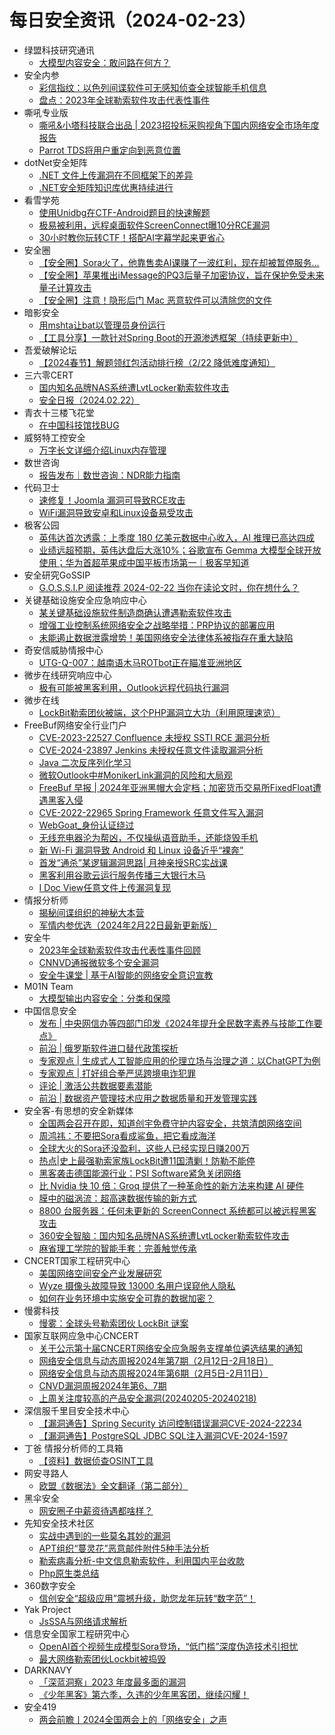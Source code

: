 # 每日安全资讯（2024-02-23）

- 绿盟科技研究通讯
  - [大模型内容安全：敢问路在何方？](https://mp.weixin.qq.com/s?__biz=MzIyODYzNTU2OA==&mid=2247496708&idx=1&sn=0568528144abeefd596fc7004b203a26&chksm=e84c52dbdf3bdbcd362048de1390cc52bc4f9803b8a435e3ecc24dcc19f5538f12c396af961f&scene=58&subscene=0#rd)
- 安全内参
  - [彩信指纹：以色列间谍软件可无感知侦查全球智能手机信息](https://mp.weixin.qq.com/s?__biz=MzI4NDY2MDMwMw==&mid=2247511044&idx=1&sn=d42f445f36c9366c4e6e16b98521bab1&chksm=ebfaeb24dc8d62325ffd77b2df16eaacd89b5e0d54b13e192109b45f9447de24a1d20338d8da&scene=58&subscene=0#rd)
  - [盘点：2023年全球勒索软件攻击代表性事件](https://mp.weixin.qq.com/s?__biz=MzI4NDY2MDMwMw==&mid=2247511044&idx=2&sn=618044bc644302a24b8f645f454f9169&chksm=ebfaeb24dc8d6232a9e176091d7bad752c67615370f0ce903f0fa66be3def521d521c0e51d6d&scene=58&subscene=0#rd)
- 嘶吼专业版
  - [嘶吼&小塔科技联合出品 | 2023招投标采购视角下国内网络安全市场年度报告](https://mp.weixin.qq.com/s?__biz=MzI0MDY1MDU4MQ==&mid=2247573719&idx=1&sn=f89a9ada63fd539f7b902bc088b5052c&chksm=e91470edde63f9fb9a15e5236e0d1835cf2d9e70cd5e74930edcfe21b42c4100afccf5fa63b3&scene=58&subscene=0#rd)
  - [Parrot TDS将用户重定向到恶意位置](https://mp.weixin.qq.com/s?__biz=MzI0MDY1MDU4MQ==&mid=2247573719&idx=2&sn=8f32eb7e4d4848e39712e1cbad0a0252&chksm=e91470edde63f9fb2203b38306538bbc61491471ac6d1634e5ef77c97000dc09401d61753a29&scene=58&subscene=0#rd)
- dotNet安全矩阵
  - [.NET 文件上传漏洞在不同框架下的差异](https://mp.weixin.qq.com/s?__biz=MzUyOTc3NTQ5MA==&mid=2247490776&idx=1&sn=59653d64fc3ad7a06be3b0429a384e44&chksm=fa5ab235cd2d3b23a0ea4336f71b869b80ab7a2a15dee0466db73aa874a53cfa3849c6e66d23&scene=58&subscene=0#rd)
  - [.NET安全矩阵知识库优惠持续进行](https://mp.weixin.qq.com/s?__biz=MzUyOTc3NTQ5MA==&mid=2247490776&idx=2&sn=48a41da55694a5cfee1b63051db9d512&chksm=fa5ab235cd2d3b23f109bc586bb2a45750da0be2fba163100c65e17366a33f08753c9a2432e5&scene=58&subscene=0#rd)
- 看雪学苑
  - [使用Unidbg在CTF-Android题目的快速解题](https://mp.weixin.qq.com/s?__biz=MjM5NTc2MDYxMw==&mid=2458542348&idx=1&sn=9aa386ce99973dad49852cdc5a545eb9&chksm=b18d518686fad890f0d5170fc110adafdd13e647ce700fc49de7ac1e9722166783765170fbc1&scene=58&subscene=0#rd)
  - [极易被利用，远程桌面软件ScreenConnect曝10分RCE漏洞](https://mp.weixin.qq.com/s?__biz=MjM5NTc2MDYxMw==&mid=2458542348&idx=2&sn=c9d66fe6b649aea94a414f5c0f31c5f9&chksm=b18d518686fad8905dd5a17a1dc7c7eccc3d7da0f9399c09447e28bbfc0722fd54139c4fd0cb&scene=58&subscene=0#rd)
  - [30小时教你玩转CTF！搭配AI字幕学起来更省心](https://mp.weixin.qq.com/s?__biz=MjM5NTc2MDYxMw==&mid=2458542348&idx=3&sn=6743ecc5a5e199748b2f32df0c7e9355&chksm=b18d518686fad890ed7fa9efd437cd0e317126e3929f57f87f1fe96dd01c9d47a94096019145&scene=58&subscene=0#rd)
- 安全圈
  - [【安全圈】Sora火了，他靠售卖AI课赚了一波红利，现在却被暂停服务…](https://mp.weixin.qq.com/s?__biz=MzIzMzE4NDU1OQ==&mid=2652054272&idx=1&sn=5577f7f0672a3d1026c046e9239675b8&chksm=f36e0f40c41986562aeb26faf1665613d56ac0fbe96e1acd751129028438d7d6a53cb90d3003&scene=58&subscene=0#rd)
  - [【安全圈】苹果推出iMessage的PQ3后量子加密协议，旨在保护免受未来量子计算攻击](https://mp.weixin.qq.com/s?__biz=MzIzMzE4NDU1OQ==&mid=2652054272&idx=2&sn=a5decafe88acd1a24f39703ecc14eabd&chksm=f36e0f40c419865621b0fc27844754dc93683d2244b50f085c1efa55c55efd81b6123b61dbdc&scene=58&subscene=0#rd)
  - [【安全圈】注意！隐形后门 Mac 恶意软件可以清除您的文件](https://mp.weixin.qq.com/s?__biz=MzIzMzE4NDU1OQ==&mid=2652054272&idx=3&sn=66e7c5cb01cc41d415db9424944ab8af&chksm=f36e0f40c419865698b4cc46125a066067af232c9b68fb538c9ebab0a920187482509133743d&scene=58&subscene=0#rd)
- 暗影安全
  - [用mshta让bat以管理员身份运行](https://mp.weixin.qq.com/s?__biz=MzI2MzA3OTgxOA==&mid=2657165419&idx=1&sn=42e37b19652b92d93341e99f49207233&chksm=f1d4d28ec6a35b98d961276889afaadd049a8bd9a7457d66130ecf00523e831f4af53557321f&scene=58&subscene=0#rd)
  - [【工具分享】一款针对Spring Boot的开源渗透框架（持续更新中）](https://mp.weixin.qq.com/s?__biz=MzI2MzA3OTgxOA==&mid=2657165419&idx=2&sn=d783c98bf8e8bc0a80f94c1b69324e66&chksm=f1d4d28ec6a35b98b999ab83d41ca989f245a7eac1e803c1e3a4021267beb66b0c9fa5b21656&scene=58&subscene=0#rd)
- 吾爱破解论坛
  - [【2024春节】解题领红包活动排行榜（2/22 降低难度通知）](https://mp.weixin.qq.com/s?__biz=MjM5Mjc3MDM2Mw==&mid=2651140080&idx=1&sn=7d1b543171e32b44c4c36e3fdb8bfe16&chksm=bd50bfa48a2736b2c8db23ceb1a60db1698aebe1256d6b3bb02e3be6c56ca7586c33fd606837&scene=58&subscene=0#rd)
- 三六零CERT
  - [国内知名品牌NAS系统遭LvtLocker勒索软件攻击](https://mp.weixin.qq.com/s?__biz=MzU5MjEzOTM3NA==&mid=2247502717&idx=1&sn=c1cfcae3f783f32262bc2da3ce257125&chksm=fe26ce7cc951476a28fa64a3140958a78ddb4413c97dcdc3ec12d19fb96b278fc373c2f87fd8&scene=58&subscene=0#rd)
  - [安全日报（2024.02.22）](https://mp.weixin.qq.com/s?__biz=MzU5MjEzOTM3NA==&mid=2247502717&idx=2&sn=4f4539ed571ba1c03b76cc267ba428f3&chksm=fe26ce7cc951476ad9d7e82a1fd962f43f2d24b4c8ffab98b2cac9f7ca7ccf2eb78d7d2b6f0f&scene=58&subscene=0#rd)
- 青衣十三楼飞花堂
  - [在中国科技馆找BUG](https://mp.weixin.qq.com/s?__biz=MzUzMjQyMDE3Ng==&mid=2247487177&idx=1&sn=f397e56af7b19882f50c3b03a64d9d97&chksm=fab2cdf6cdc544e08e37be4d0277f3f43ba73852f574aca8dd4005bb491456909f59dc818479&scene=58&subscene=0#rd)
- 威努特工控安全
  - [万字长文详细介绍Linux内存管理](https://mp.weixin.qq.com/s?__biz=MzAwNTgyODU3NQ==&mid=2651114267&idx=1&sn=defad51593453dde9da5806a26855e3d&chksm=80e6d1abb79158bda2895999c5b852a75dcacd171961de74fde95c96304f8fb56d8a81620779&scene=58&subscene=0#rd)
- 数世咨询
  - [报告发布｜数世咨询：NDR能力指南](https://mp.weixin.qq.com/s?__biz=MzkxNzA3MTgyNg==&mid=2247509101&idx=1&sn=25c13b01c58104870dd163c0c7a01bc8&chksm=c144d6d0f6335fc61335d1dbebe7d27a3d9ba5a85a6c2e791d4667d4d6997f36b590f13b345c&scene=58&subscene=0#rd)
- 代码卫士
  - [速修复！Joomla 漏洞可导致RCE攻击](https://mp.weixin.qq.com/s?__biz=MzI2NTg4OTc5Nw==&mid=2247518892&idx=1&sn=b7220370e3340f240091cca34c399d57&chksm=ea94bbc6dde332d024909d576d7b563018e16c1e79f3ee057e9cec70d8d5837a228f47fbf6d0&scene=58&subscene=0#rd)
  - [WiFi漏洞导致安卓和Linux设备易受攻击](https://mp.weixin.qq.com/s?__biz=MzI2NTg4OTc5Nw==&mid=2247518892&idx=2&sn=21e7796662495b4b807b3393dafd9890&chksm=ea94bbc6dde332d07356a2e54be40ffbdc88a3cac47f21912107d477815155335555fe2c827d&scene=58&subscene=0#rd)
- 极客公园
  - [英伟达首次透露：上季度 180 亿美元数据中心收入，AI 推理已高达四成](https://mp.weixin.qq.com/s?__biz=MTMwNDMwODQ0MQ==&mid=2653034060&idx=1&sn=6384a2ae52d187928da90aae08da6b91&chksm=7e576bfa4920e2eca2d569bbb2cbe76e893ada96a1fe082ffa3c83c46e6f3fded1adbcd1f7dd&scene=58&subscene=0#rd)
  - [业绩远超预期，英伟达盘后大涨10%；谷歌宣布 Gemma 大模型全球开放使用；华为首超苹果成中国平板市场第一｜极客早知道](https://mp.weixin.qq.com/s?__biz=MTMwNDMwODQ0MQ==&mid=2653034044&idx=1&sn=d9c98a5ee757fe42d0b6a687911386a7&chksm=7e576b8a4920e29c70c7402d94f2eb2491025c1aa4f5162a18a8d972b62bc14675d5d7d6ce74&scene=58&subscene=0#rd)
- 安全研究GoSSIP
  - [G.O.S.S.I.P 阅读推荐 2024-02-22 当你在读论文时，你在想什么？](https://mp.weixin.qq.com/s?__biz=Mzg5ODUxMzg0Ng==&mid=2247497352&idx=1&sn=e9484aa41c523cce45ec9e4a50f49c68&chksm=c063d851f7145147b6a66be227f2e8611ce06fe3e5901d298b56f1236949dcbe31da6b25e1b3&scene=58&subscene=0#rd)
- 关键基础设施安全应急响应中心
  - [某关键基础设施软件制造商确认遭遇勒索软件攻击](https://mp.weixin.qq.com/s?__biz=MzkyMzAwMDEyNg==&mid=2247542333&idx=1&sn=082dfb90e4db11c5a7e7ec1f93ddd1cf&chksm=c1e9aa6cf69e237a9a112fd246709621f8697dfe4132fdcb44f4aaa890208fcf169bd95c4070&scene=58&subscene=0#rd)
  - [增强工业控制系统网络安全之战略举措：PRP协议的部署应用](https://mp.weixin.qq.com/s?__biz=MzkyMzAwMDEyNg==&mid=2247542333&idx=2&sn=dbe4a25f19a72defe2bf89ea0db13904&chksm=c1e9aa6cf69e237a40374daf50bcf61680d8e910ce96c98d0ef31a7c48b3c5eb585ded3887ba&scene=58&subscene=0#rd)
  - [未能遏止数据泄露增势！美国网络安全法律体系被指存在重大缺陷](https://mp.weixin.qq.com/s?__biz=MzkyMzAwMDEyNg==&mid=2247542333&idx=3&sn=e8272eac771555b8c4eb8761c039e241&chksm=c1e9aa6cf69e237ae4c3f9152efd44d884dc11b1012204914536111dcdd4d21e54ae4e61e186&scene=58&subscene=0#rd)
- 奇安信威胁情报中心
  - [UTG-Q-007：越南语木马ROTbot正在瞄准亚洲地区](https://mp.weixin.qq.com/s?__biz=MzI2MDc2MDA4OA==&mid=2247509672&idx=1&sn=6ce02470de6c2c4e446632e111332f7c&chksm=ea6651dfdd11d8c93ed9688d711581e6d7b6b2ee035a20f7cee516c20495dad82e23a979679a&scene=58&subscene=0#rd)
- 微步在线研究响应中心
  - [极有可能被黑客利用，Outlook远程代码执行漏洞](https://mp.weixin.qq.com/s?__biz=Mzg5MTc3ODY4Mw==&mid=2247504739&idx=1&sn=4d503cdad7ee0ce6029c6f934873535b&chksm=cfcab077f8bd39619242fddee99daf125b994b080d9ed01f55ce7b81cfe1989e0183142cf1f9&scene=58&subscene=0#rd)
- 微步在线
  - [LockBit勒索团伙被端，这个PHP漏洞立大功（利用原理速览）](https://mp.weixin.qq.com/s?__biz=MzI5NjA0NjI5MQ==&mid=2650180345&idx=1&sn=33432989342a836295f596f117bf8dee&chksm=f4487145c33ff853ea0953b7286b88c24cffd5511c4cc4e7982c4166fc05969c209fc4654821&scene=58&subscene=0#rd)
- FreeBuf网络安全行业门户
  - [CVE-2023-22527 Confluence 未授权 SSTI RCE 漏洞分析](https://www.freebuf.com/articles/web/392320.html)
  - [CVE-2024-23897 Jenkins 未授权任意文件读取漏洞分析](https://www.freebuf.com/articles/web/392319.html)
  - [Java 二次反序列化学习](https://www.freebuf.com/articles/web/392318.html)
  - [微软Outlook中#MonikerLink漏洞的风险和大局观](https://www.freebuf.com/articles/paper/392312.html)
  - [FreeBuf 早报 | 2024年亚洲黑帽大会定档；加密货币交易所FixedFloat遭遇黑客入侵](https://www.freebuf.com/news/392309.html)
  - [CVE-2022-22965 Spring Framework 任意文件写入漏洞](https://www.freebuf.com/articles/web/357232.html)
  - [WebGoat_身份认证绕过](https://www.freebuf.com/articles/web/392296.html)
  - [无线充电器沦为帮凶，不仅操纵语音助手，还能烧毁手机](https://www.freebuf.com/news/392295.html)
  - [新 Wi-Fi 漏洞导致 Android 和 Linux 设备近乎“裸奔”](https://www.freebuf.com/news/392285.html)
  - [首发“通杀”某逻辑漏洞思路| 月神亲授SRC实战课](https://www.freebuf.com/consult/392268.html)
  - [黑客利用谷歌云运行服务传播三大银行木马](https://www.freebuf.com/news/392271.html)
  - [I Doc View任意文件上传漏洞复现](https://www.freebuf.com/vuls/392266.html)
- 情报分析师
  - [揭秘间谍组织的神秘大本营](https://mp.weixin.qq.com/s?__biz=MzA3Mjc1MTkwOA==&mid=2650546329&idx=1&sn=048cc14603e89848c7b54468b1bd58d4&chksm=87110ed2b06687c4754511ee514d436ae8f31a69438692bff3ebae1a4c43ca6cde84c9f30321&scene=58&subscene=0#rd)
  - [军情内参优选（2024年2月22日最新更新版）](https://mp.weixin.qq.com/s?__biz=MzA3Mjc1MTkwOA==&mid=2650546329&idx=2&sn=66a8cfc0867a23a066478613ff35813c&chksm=87110ed2b06687c41da14bad3105644ae50d03fb0a7789ef15ad245382f72aa01818a5e403db&scene=58&subscene=0#rd)
- 安全牛
  - [2023年全球勒索软件攻击代表性事件回顾](https://mp.weixin.qq.com/s?__biz=MjM5Njc3NjM4MA==&mid=2651128101&idx=1&sn=48339facd41e6f26a334eeb105428893&chksm=bd15b1f68a6238e01aedaa41e0918d3a5c064c26ad132a29546427a53ad0bbb2401eeaf0b85e&scene=58&subscene=0#rd)
  - [CNNVD通报微软多个安全漏洞](https://mp.weixin.qq.com/s?__biz=MjM5Njc3NjM4MA==&mid=2651128101&idx=2&sn=3fe21eb82c55cb83a52b6a3e747567d2&chksm=bd15b1f68a6238e0c28266613258a33e638270e8734159067f14f9ebb47f6b78c11dadd83682&scene=58&subscene=0#rd)
  - [安全牛课堂 | 基于AI智能的网络安全意识宣教](https://mp.weixin.qq.com/s?__biz=MjM5Njc3NjM4MA==&mid=2651128101&idx=3&sn=11e506f2652671ed9787656693418e48&chksm=bd15b1f68a6238e024428c8267e142cd20db4c8dd432ab1229cb500048f279e2d67ca1bdda16&scene=58&subscene=0#rd)
- M01N Team
  - [大模型输出内容安全：分类和保障](https://mp.weixin.qq.com/s?__biz=MzkyMTI0NjA3OA==&mid=2247493375&idx=1&sn=e094276f706b775912519d93be0dfb85&chksm=c18426eef6f3aff8c1c7c170d613337ee36ba1ee34ed9ff8dde4840cbc3e2a05abb0bfa13561&scene=58&subscene=0#rd)
- 中国信息安全
  - [发布 | 中央网信办等四部门印发《2024年提升全民数字素养与技能工作要点》](https://mp.weixin.qq.com/s?__biz=MzA5MzE5MDAzOA==&mid=2664205276&idx=1&sn=83ded45698e8bb2e688ef0b9f8d757bc&chksm=8b598925bc2e0033115361297870f79ffa6d1c9e4a86a00559bd9bd06d6af1b015e80b4a15b1&scene=58&subscene=0#rd)
  - [前沿 | 俄罗斯软件进口替代政策探析](https://mp.weixin.qq.com/s?__biz=MzA5MzE5MDAzOA==&mid=2664205276&idx=2&sn=a7640767992eaaa10d7604447b2f1d3a&chksm=8b598925bc2e0033c2886bf920f7391803866b2504a68483d7bdccdfc633a688da73129ac15b&scene=58&subscene=0#rd)
  - [专家观点 | 生成式人工智能应用的伦理立场与治理之道：以ChatGPT为例](https://mp.weixin.qq.com/s?__biz=MzA5MzE5MDAzOA==&mid=2664205276&idx=3&sn=8b8483c3916eedfcf70ce05d3712d961&chksm=8b598925bc2e00334e746c1b0e98ab118316f525fc72bc6f70ac4dc05910e48608139b7fdfba&scene=58&subscene=0#rd)
  - [专家观点 | 打好组合拳严惩跨境电诈犯罪](https://mp.weixin.qq.com/s?__biz=MzA5MzE5MDAzOA==&mid=2664205276&idx=4&sn=012f6cea5b18d0655f0685db1ef4cfb0&chksm=8b598925bc2e0033254fa3c9a3c7d7b251614bcd2c9b7e40f485134198c87c1eebadd37db828&scene=58&subscene=0#rd)
  - [评论 | 激活公共数据要素潜能](https://mp.weixin.qq.com/s?__biz=MzA5MzE5MDAzOA==&mid=2664205276&idx=5&sn=a1f20a18090f3dde7bcd3ade464cea35&chksm=8b598925bc2e00330f7ec03ace37b98b4d83d2b9d5b9644e48f0e4051631b541a419a15ac3f2&scene=58&subscene=0#rd)
  - [前沿 | 数据资产管理技术应用之数据质量和开发管理实践](https://mp.weixin.qq.com/s?__biz=MzA5MzE5MDAzOA==&mid=2664205276&idx=6&sn=a1100bd1d9c96db0254000c49da9c1c0&chksm=8b598925bc2e00338169cd7bd6448114cd8bb1ed338013dd187870b6fd5617aedb8673062fa3&scene=58&subscene=0#rd)
- 安全客-有思想的安全新媒体
  - [全国两会召开在即，知道创宇免费守护内容安全，共筑清朗网络空间](https://www.anquanke.com/post/id/293294)
  - [周鸿祎：不要把Sora看成鲨鱼，把它看成海洋](https://www.anquanke.com/post/id/293376)
  - [全球大火的Sora还没盈利，这些人已经实现日赚200万](https://www.anquanke.com/post/id/293374)
  - [热点|史上最强勒索家族LockBit遭11国清剿！防勒不能停](https://www.anquanke.com/post/id/293371)
  - [黑客袭击德国能源行业：PSI Software紧急关闭网络](https://www.anquanke.com/post/id/293369)
  - [比 Nvidia 快 10 倍：Groq 提供了一种革命性的新方法来构建 AI 硬件](https://www.anquanke.com/post/id/293367)
  - [膜中的磁涡流：超高速数据传输的新方式](https://www.anquanke.com/post/id/293365)
  - [8800 台服务器：任何未更新的 ScreenConnect 系统都可以被远程黑客攻击](https://www.anquanke.com/post/id/293363)
  - [360安全智脑：国内知名品牌NAS系统遭LvtLocker勒索软件攻击](https://www.anquanke.com/post/id/293361)
  - [麻省理工学院的智能手套：完善触觉传承](https://www.anquanke.com/post/id/293359)
- CNCERT国家工程研究中心
  - [美国网络空间安全产业发展研究](https://mp.weixin.qq.com/s?__biz=MzUzNDYxOTA1NA==&mid=2247543032&idx=1&sn=c54217ce78095b213c963030fdf8cbae&chksm=fa939e39cde4172f36de42f72cfd8255d5d4e37fd57a1e74e45865c15b9a9fb4cc0a0f47e90e&scene=58&subscene=0#rd)
  - [Wyze 摄像头故障导致 13000 名用户误窥他人隐私](https://mp.weixin.qq.com/s?__biz=MzUzNDYxOTA1NA==&mid=2247543032&idx=2&sn=64a7b68a4bc7f12981731b6fd1687bd2&chksm=fa939e39cde4172feb54f5a9086b2316db0749df8e10b747c0b0d6908e287041bc29dbf69244&scene=58&subscene=0#rd)
  - [如何在业务环境中实施安全可靠的数据加密？](https://mp.weixin.qq.com/s?__biz=MzUzNDYxOTA1NA==&mid=2247543032&idx=3&sn=2f63ac99c58a747a0fbaf8d1b8271c9b&chksm=fa939e39cde4172f88f6ef89844bbfae5b90923244b708f50a91936c3c07c3aa61de9623d2f1&scene=58&subscene=0#rd)
- 慢雾科技
  - [慢雾：全球头号勒索团伙 LockBit 谜案](https://mp.weixin.qq.com/s?__biz=MzU4ODQ3NTM2OA==&mid=2247499426&idx=1&sn=33d3c25b4bb5811e4315cd858aa80198&chksm=fdde8025caa909338dba75231507e5e88a3f1a876af783293f425bca9c3e7dc4dd00aacdc0fa&scene=58&subscene=0#rd)
- 国家互联网应急中心CNCERT
  - [关于公示第十届CNCERT网络安全应急服务支撑单位遴选结果的通知](https://mp.weixin.qq.com/s?__biz=MzIwNDk0MDgxMw==&mid=2247498980&idx=1&sn=9fc1181a780be6a21c8e369f8f3bc202&chksm=973acf86a04d4690c27594cc749cfb28be91dce5b46de415c168a5dda4473e2448490694c2d1&scene=58&subscene=0#rd)
  - [网络安全信息与动态周报2024年第7期（2月12日-2月18日）](https://mp.weixin.qq.com/s?__biz=MzIwNDk0MDgxMw==&mid=2247498980&idx=2&sn=2be86bb5f1eeb851f444a01d19e6d00c&chksm=973acf86a04d4690b9d5cbec361b012679c489b25789e4e328971af6dd7dde5e71678e23200a&scene=58&subscene=0#rd)
  - [网络安全信息与动态周报2024年第6期（2月5日-2月11日）](https://mp.weixin.qq.com/s?__biz=MzIwNDk0MDgxMw==&mid=2247498980&idx=3&sn=f8e7a579a7a564a3c1245a1d2ecd431a&chksm=973acf86a04d4690c74b73df9e5e9eb2c119a5161f483bb9b0c91ba202c158b097c0007d7279&scene=58&subscene=0#rd)
  - [CNVD漏洞周报2024年第6、7期](https://mp.weixin.qq.com/s?__biz=MzIwNDk0MDgxMw==&mid=2247498980&idx=4&sn=81a93d21e714f441268e54c242cf498d&chksm=973acf86a04d469015f8ce11f4ff8a185768cd295eba073988429f6fbc8dfd33dd7e7312168d&scene=58&subscene=0#rd)
  - [上周关注度较高的产品安全漏洞(20240205-20240218)](https://mp.weixin.qq.com/s?__biz=MzIwNDk0MDgxMw==&mid=2247498980&idx=5&sn=8258d4a8405977d6bb178cc8d79ff9ce&chksm=973acf86a04d4690da6ae0a4cc4eb22b2665b12afbe068fc565f3f2a2e8affdd109dab3b438d&scene=58&subscene=0#rd)
- 深信服千里目安全技术中心
  - [【漏洞通告】Spring Security 访问控制错误漏洞CVE-2024-22234](https://mp.weixin.qq.com/s?__biz=Mzg2NjgzNjA5NQ==&mid=2247522147&idx=1&sn=35d55d648f76703c3d5a5c40e828bdf9&chksm=ce461c73f9319565b01c9f563cb4d1ba21d41f7b92879efd427236ce466c205eb4dfb1391189&scene=58&subscene=0#rd)
  - [【漏洞通告】PostgreSQL JDBC SQL注入漏洞CVE-2024-1597](https://mp.weixin.qq.com/s?__biz=Mzg2NjgzNjA5NQ==&mid=2247522147&idx=2&sn=8bb2cce9e98dc40498cf1bc7b2b483e0&chksm=ce461c73f93195657b39e7887da2d77225cd3ca8fe3914cde5b24a939a380c18a22a6490cdce&scene=58&subscene=0#rd)
- 丁爸 情报分析师的工具箱
  - [【资料】数据侦查OSINT工具](https://mp.weixin.qq.com/s?__biz=MzI2MTE0NTE3Mw==&mid=2651142311&idx=1&sn=9e7c3d6d0d5196cff7e75dd7a462cbe6&chksm=f1af4f9dc6d8c68bad291ba298232a323d3bdebcd2c908744257a5402a9eed7fa8b6d0941956&scene=58&subscene=0#rd)
- 网安寻路人
  - [欧盟《数据法》全文翻译（第二部分）](https://mp.weixin.qq.com/s?__biz=MzIxODM0NDU4MQ==&mid=2247501398&idx=1&sn=86763cd18656d0e6987405f1e79aa734&chksm=97e97bbca09ef2aaadd1a4fb38f4954b4a3854b14b67fae74f7ba1a872a1e978388d996bb1fb&scene=58&subscene=0#rd)
- 黑伞安全
  - [网安圈子中薪资待遇都啥样？](https://mp.weixin.qq.com/s?__biz=MzU0MzkzOTYzOQ==&mid=2247488817&idx=1&sn=3e1aecf1a907b15503c16108ad2bb78e&chksm=fb029869cc75117f3c6a6de411978c9da83c6c5b98be9d25b2c8cf4f5de5cfe963117f1f9964&scene=58&subscene=0#rd)
- 先知安全技术社区
  - [实战中遇到的一些莫名其妙的漏洞](https://xz.aliyun.com/t/13790)
  - [APT组织“蔓灵花”恶意邮件附件5种手法分析](https://xz.aliyun.com/t/13789)
  - [勒索病毒分析-中文信息勒索软件，利用国内平台收款](https://xz.aliyun.com/t/13772)
  - [Php原生类总结](https://xz.aliyun.com/t/13785)
- 360数字安全
  - [信创安全“超级应用”震撼升级，助您龙年玩转“数字范”！](https://mp.weixin.qq.com/s?__biz=MzA4MTg0MDQ4Nw==&mid=2247569612&idx=1&sn=4f0d334ee831c327097fa00abf89b0bf&chksm=9f8d40c4a8fac9d236b1fd3278d4129800ea38362fae9c4ece5864562924a149bc8083d3ee17&scene=58&subscene=0#rd)
- Yak Project
  - [JsSSA与网络请求解析](https://mp.weixin.qq.com/s?__biz=Mzk0MTM4NzIxMQ==&mid=2247519396&idx=1&sn=d0e2febfc53872a76604ada35346be3c&chksm=c2d1f000f5a67916bb1ba78811a28ae0aa129c204833e2dcfbfa3207d4dce1399d493a2da1b8&scene=58&subscene=0#rd)
- 信息安全国家工程研究中心
  - [OpenAI首个视频生成模型Sora登场，“低门槛”深度伪造技术引担忧](https://mp.weixin.qq.com/s?__biz=MzU5OTQ0NzY3Ng==&mid=2247496028&idx=1&sn=0f9f0f4041919e05b349564bdc7d3550&chksm=feb6704fc9c1f959b70a2bd8807ebd7b55af6663ad28795df90ec305341e2a7676f0b2150099&scene=58&subscene=0#rd)
  - [最大网络勒索团伙Lockbit被捣毁](https://mp.weixin.qq.com/s?__biz=MzU5OTQ0NzY3Ng==&mid=2247496028&idx=2&sn=82111a453dda8a09d6747973756a1a41&chksm=feb6704fc9c1f95912c1371762aeb28bc92d19b92a4638326c14350f2326fc3beaf952cc68ad&scene=58&subscene=0#rd)
- DARKNAVY
  - [「深蓝洞察」2023 年度最多面的漏洞](https://mp.weixin.qq.com/s?__biz=MzkyMjM5MTk3NQ==&mid=2247485303&idx=1&sn=1c306d587d334f57d5bac54020f4d276&chksm=c1f443bff683caa92702eea91cf9ae4491e6350da4460c1718b2ab45c83aa9071a926d62c836&scene=58&subscene=0#rd)
  - [《少年黑客》第六季，久违的少年黑客团，继续闪耀！](https://mp.weixin.qq.com/s?__biz=MzkyMjM5MTk3NQ==&mid=2247485303&idx=2&sn=ccbab4b2f65bd2a1ba58de6a1d699c9e&chksm=c1f443bff683caa9f018fbd4d4302357a569d7a9f702a908671f5038c9eb247a3acad13aa962&scene=58&subscene=0#rd)
- 安全419
  - [两会前瞻丨2024全国两会上的「网络安全」之声](https://mp.weixin.qq.com/s?__biz=MzUyMDQ4OTkyMg==&mid=2247538078&idx=1&sn=6a9c33e2d325db9b6a9f7542f946bd1c&chksm=f9eb8b33ce9c0225af095577772c0ae9ade3717aaef103e408d90aa146647ae4516cbe6d4adf&scene=58&subscene=0#rd)
